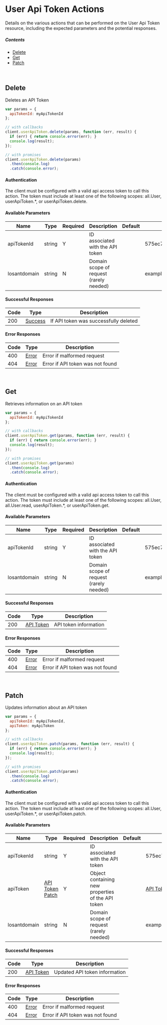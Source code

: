 # User Api Token Actions

Details on the various actions that can be performed on the
User Api Token resource, including the expected
parameters and the potential responses.

##### Contents

*   [Delete](#delete)
*   [Get](#get)
*   [Patch](#patch)

<br/>

## Delete

Deletes an API Token

```javascript
var params = {
  apiTokenId: myApiTokenId
};

// with callbacks
client.userApiToken.delete(params, function (err, result) {
  if (err) { return console.error(err); }
  console.log(result);
});

// with promises
client.userApiToken.delete(params)
  .then(console.log)
  .catch(console.error);
```

#### Authentication
The client must be configured with a valid api access token to call this
action. The token must include at least one of the following scopes:
all.User, userApiToken.*, or userApiToken.delete.

#### Available Parameters

| Name | Type | Required | Description | Default | Example |
| ---- | ---- | -------- | ----------- | ------- | ------- |
| apiTokenId | string | Y | ID associated with the API token |  | 575ec7417ae143cd83dc4a95 |
| losantdomain | string | N | Domain scope of request (rarely needed) |  | example.com |

#### Successful Responses

| Code | Type | Description |
| ---- | ---- | ----------- |
| 200 | [Success](../lib/schemas/success.json) | If API token was successfully deleted |

#### Error Responses

| Code | Type | Description |
| ---- | ---- | ----------- |
| 400 | [Error](../lib/schemas/error.json) | Error if malformed request |
| 404 | [Error](../lib/schemas/error.json) | Error if API token was not found |

<br/>

## Get

Retrieves information on an API token

```javascript
var params = {
  apiTokenId: myApiTokenId
};

// with callbacks
client.userApiToken.get(params, function (err, result) {
  if (err) { return console.error(err); }
  console.log(result);
});

// with promises
client.userApiToken.get(params)
  .then(console.log)
  .catch(console.error);
```

#### Authentication
The client must be configured with a valid api access token to call this
action. The token must include at least one of the following scopes:
all.User, all.User.read, userApiToken.*, or userApiToken.get.

#### Available Parameters

| Name | Type | Required | Description | Default | Example |
| ---- | ---- | -------- | ----------- | ------- | ------- |
| apiTokenId | string | Y | ID associated with the API token |  | 575ec7417ae143cd83dc4a95 |
| losantdomain | string | N | Domain scope of request (rarely needed) |  | example.com |

#### Successful Responses

| Code | Type | Description |
| ---- | ---- | ----------- |
| 200 | [API Token](../lib/schemas/apiToken.json) | API token information |

#### Error Responses

| Code | Type | Description |
| ---- | ---- | ----------- |
| 400 | [Error](../lib/schemas/error.json) | Error if malformed request |
| 404 | [Error](../lib/schemas/error.json) | Error if API token was not found |

<br/>

## Patch

Updates information about an API token

```javascript
var params = {
  apiTokenId: myApiTokenId,
  apiToken: myApiToken
};

// with callbacks
client.userApiToken.patch(params, function (err, result) {
  if (err) { return console.error(err); }
  console.log(result);
});

// with promises
client.userApiToken.patch(params)
  .then(console.log)
  .catch(console.error);
```

#### Authentication
The client must be configured with a valid api access token to call this
action. The token must include at least one of the following scopes:
all.User, userApiToken.*, or userApiToken.patch.

#### Available Parameters

| Name | Type | Required | Description | Default | Example |
| ---- | ---- | -------- | ----------- | ------- | ------- |
| apiTokenId | string | Y | ID associated with the API token |  | 575ec7417ae143cd83dc4a95 |
| apiToken | [API Token Patch](../lib/schemas/apiTokenPatch.json) | Y | Object containing new properties of the API token |  | [API Token Patch Example](_schemas.md#api-token-patch-example) |
| losantdomain | string | N | Domain scope of request (rarely needed) |  | example.com |

#### Successful Responses

| Code | Type | Description |
| ---- | ---- | ----------- |
| 200 | [API Token](../lib/schemas/apiToken.json) | Updated API token information |

#### Error Responses

| Code | Type | Description |
| ---- | ---- | ----------- |
| 400 | [Error](../lib/schemas/error.json) | Error if malformed request |
| 404 | [Error](../lib/schemas/error.json) | Error if API token was not found |
